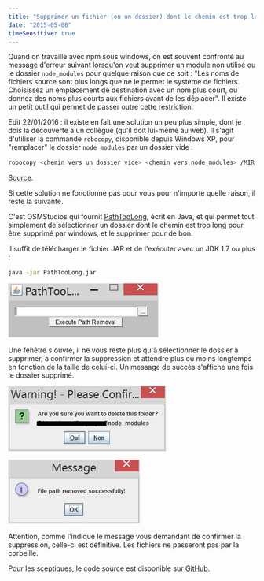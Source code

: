 ```yaml
---
title: "Supprimer un fichier (ou un dossier) dont le chemin est trop long sur Windows"
date: "2015-05-08"
timeSensitive: true
---
```


Quand on travaille avec npm sous windows, on est souvent confronté au message
d'erreur suivant lorsqu'on veut supprimer un module non utilisé ou le dossier
`node_modules` pour quelque raison que ce soit : "Les noms de fichiers source
sont plus longs que ne le permet le système de fichiers. Choisissez un
emplacement de destination avec un nom plus court, ou donnez des noms plus
courts aux fichiers avant de les déplacer". Il existe un petit outil qui permet
de passer outre cette restriction.

<span class="more"></span>

Edit 22/01/2016 : il existe en fait une solution un peu plus simple, dont je
dois la découverte à un collègue (qu'il doit lui-même au web). Il s'agit
d'utiliser la commande `robocopy`, disponible depuis Windows XP, pour
"remplacer" le dossier `node_modules` par un dossier vide :

```bash
robocopy <chemin vers un dossier vide> <chemin vers node_modules> /MIR
```

[Source](http://www.michael-whelan.net/deleting-nested-node-modules-folders/).

Si cette solution ne fonctionne pas pour vous pour n'importe quelle raison, il
reste la suivante.

C'est OSMStudios qui fournit
[PathTooLong](http://osmstudios.net/projects/path-too-long), écrit en Java, et
qui permet tout simplement de sélectionner un dossier dont le chemin est trop
long pour être supprimé par windows, et le supprimer pour de bon.

Il suffit de télécharger le fichier JAR et de l'exécuter avec un JDK 1.7 ou
plus :

```bash
java -jar PathTooLong.jar
```

![Fenêtre principale de PathTooLong](images/01.jpg)

Une fenêtre s'ouvre, il ne vous reste plus qu'à sélectionner le dossier à
supprimer, à confirmer la suppression et attendre plus ou moins longtemps en
fonction de la taille de celui-ci. Un message de succès s'affiche une fois le
dossier supprimé.

![Confirmation de suppression](images/02.jpg)

![Message de succès](images/03.jpg)

Attention, comme l'indique le message vous demandant de confirmer la
suppression, celle-ci est définitive. Les fichiers ne passeront pas par la
corbeille.

Pour les sceptiques, le code source est disponible sur
[GitHub](https://github.com/DawsonG/PathTooLong).
